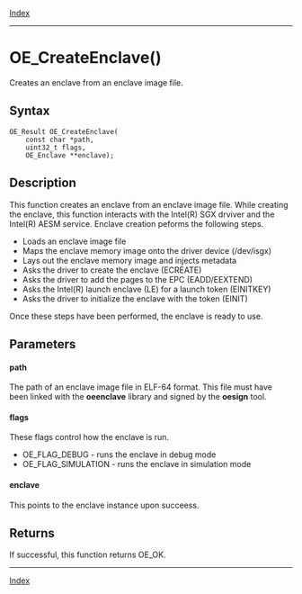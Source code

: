 [Index](index.md)

---
# OE_CreateEnclave()

Creates an enclave from an enclave image file.

## Syntax

    OE_Result OE_CreateEnclave(
        const char *path,
        uint32_t flags,
        OE_Enclave **enclave);
## Description 

This function creates an enclave from an enclave image file. While creating the enclave, this function interacts with the Intel(R) SGX drviver and the Intel(R) AESM service. Enclave creation peforms the following steps.

- Loads an enclave image file
- Maps the enclave memory image onto the driver device (/dev/isgx)
- Lays out the enclave memory image and injects metadata
- Asks the driver to create the enclave (ECREATE)
- Asks the driver to add the pages to the EPC (EADD/EEXTEND)
- Asks the Intel(R) launch enclave (LE) for a launch token (EINITKEY)
- Asks the driver to initialize the enclave with the token (EINIT)

Once these steps have been performed, the enclave is ready to use.





## Parameters

#### path

The path of an enclave image file in ELF-64 format. This file must have been linked with the **oeenclave** library and signed by the **oesign** tool.


#### flags

These flags control how the enclave is run.

- OE_FLAG_DEBUG - runs the enclave in debug mode
- OE_FLAG_SIMULATION - runs the enclave in simulation mode

#### enclave

This points to the enclave instance upon succeess.


## Returns

If successful, this function returns OE_OK.


---
[Index](index.md)

